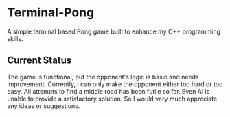# Terminal-Pong

A simple terminal based Pong game built to enhance my C++ programming skills.

## Current Status
The game is functional, but the opponent's logic is basic and needs improvement. Currently, I can only make the opponent either too hard or too easy. All attempts to find a middle road has been futile so far. Even AI is unable to provide a satisfactory solution. So I would very much appreciate any ideas or suggestions.
